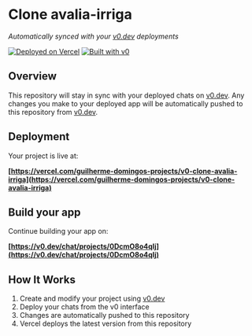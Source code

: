 # Clone avalia-irriga

*Automatically synced with your [v0.dev](https://v0.dev) deployments*

[![Deployed on Vercel](https://img.shields.io/badge/Deployed%20on-Vercel-black?style=for-the-badge&logo=vercel)](https://vercel.com/guilherme-domingos-projects/v0-clone-avalia-irriga)
[![Built with v0](https://img.shields.io/badge/Built%20with-v0.dev-black?style=for-the-badge)](https://v0.dev/chat/projects/0DcmO8o4qIj)

## Overview

This repository will stay in sync with your deployed chats on [v0.dev](https://v0.dev).
Any changes you make to your deployed app will be automatically pushed to this repository from [v0.dev](https://v0.dev).

## Deployment

Your project is live at:

**[https://vercel.com/guilherme-domingos-projects/v0-clone-avalia-irriga](https://vercel.com/guilherme-domingos-projects/v0-clone-avalia-irriga)**

## Build your app

Continue building your app on:

**[https://v0.dev/chat/projects/0DcmO8o4qIj](https://v0.dev/chat/projects/0DcmO8o4qIj)**

## How It Works

1. Create and modify your project using [v0.dev](https://v0.dev)
2. Deploy your chats from the v0 interface
3. Changes are automatically pushed to this repository
4. Vercel deploys the latest version from this repository